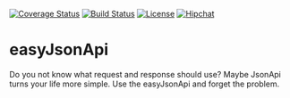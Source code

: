 [![Coverage Status](https://coveralls.io/repos/bitbucket/easyjsonapi/easyjsonapi/badge.svg?branch=master)](https://coveralls.io/bitbucket/easyjsonapi/easyjsonapi?branch=master)
[![Build Status](https://travis-ci.org/easyJsonApi/easyJsonApi.svg?branch=developer)](https://travis-ci.org/easyJsonApi/easyJsonApi)
[![License](https://img.shields.io/badge/licence-Apache-blue.svg?style=flat)](https://opensource.org/licenses/Apache-2.0)
[![Hipchat](https://img.shields.io/badge/chat-Hipchat-green.svg?style=flat)](https://easy-json-api.hipchat.com)

# easyJsonApi
Do you not know what request and response should use? Maybe JsonApi turns your life more simple. Use the easyJsonApi and forget the problem. 
